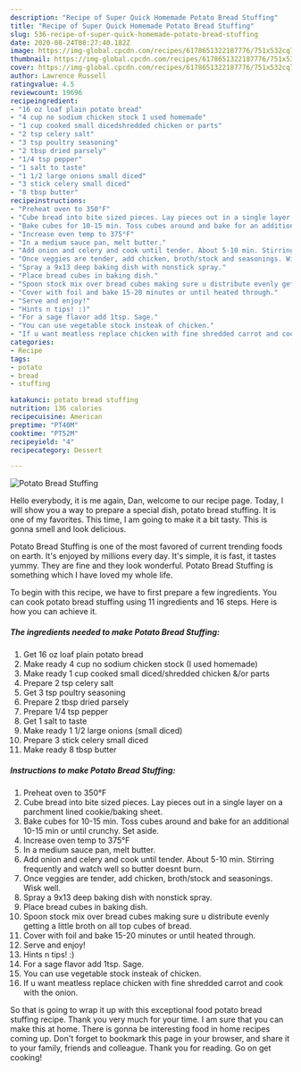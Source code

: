 ```yaml
---
description: "Recipe of Super Quick Homemade Potato Bread Stuffing"
title: "Recipe of Super Quick Homemade Potato Bread Stuffing"
slug: 536-recipe-of-super-quick-homemade-potato-bread-stuffing
date: 2020-08-24T08:27:40.182Z
image: https://img-global.cpcdn.com/recipes/6178651322187776/751x532cq70/potato-bread-stuffing-recipe-main-photo.jpg
thumbnail: https://img-global.cpcdn.com/recipes/6178651322187776/751x532cq70/potato-bread-stuffing-recipe-main-photo.jpg
cover: https://img-global.cpcdn.com/recipes/6178651322187776/751x532cq70/potato-bread-stuffing-recipe-main-photo.jpg
author: Lawrence Russell
ratingvalue: 4.5
reviewcount: 19696
recipeingredient:
- "16 oz loaf plain potato bread"
- "4 cup no sodium chicken stock I used homemade"
- "1 cup cooked small dicedshredded chicken or parts"
- "2 tsp celery salt"
- "3 tsp poultry seasoning"
- "2 tbsp dried parsely"
- "1/4 tsp pepper"
- "1 salt to taste"
- "1 1/2 large onions small diced"
- "3 stick celery small diced"
- "8 tbsp butter"
recipeinstructions:
- "Preheat oven to 350°F"
- "Cube bread into bite sized pieces. Lay pieces out in a single layer on a parchment lined cookie/baking sheet."
- "Bake cubes for 10-15 min. Toss cubes around and bake for an additional 10-15 min or until crunchy. Set aside."
- "Increase oven temp to 375°F"
- "In a medium sauce pan, melt butter."
- "Add onion and celery and cook until tender. About 5-10 min. Stirring frequently and watch well so butter doesnt burn."
- "Once veggies are tender, add chicken, broth/stock and seasonings. Wisk well."
- "Spray a 9x13 deep baking dish with nonstick spray."
- "Place bread cubes in baking dish."
- "Spoon stock mix over bread cubes making sure u distribute evenly getting a little broth on all top cubes of bread."
- "Cover with foil and bake 15-20 minutes or until heated through."
- "Serve and enjoy!"
- "Hints n tips! :)"
- "For a sage flavor add 1tsp. Sage."
- "You can use vegetable stock insteak of chicken."
- "If u want meatless replace chicken with fine shredded carrot and cook with the onion."
categories:
- Recipe
tags:
- potato
- bread
- stuffing

katakunci: potato bread stuffing 
nutrition: 136 calories
recipecuisine: American
preptime: "PT40M"
cooktime: "PT52M"
recipeyield: "4"
recipecategory: Dessert

---
```



![Potato Bread Stuffing](https://img-global.cpcdn.com/recipes/6178651322187776/751x532cq70/potato-bread-stuffing-recipe-main-photo.jpg)

Hello everybody, it is me again, Dan, welcome to our recipe page. Today, I will show you a way to prepare a special dish, potato bread stuffing. It is one of my favorites. This time, I am going to make it a bit tasty. This is gonna smell and look delicious.

Potato Bread Stuffing is one of the most favored of current trending foods on earth. It's enjoyed by millions every day. It's simple, it is fast, it tastes yummy. They are fine and they look wonderful. Potato Bread Stuffing is something which I have loved my whole life.




To begin with this recipe, we have to first prepare a few ingredients. You can cook potato bread stuffing using 11 ingredients and 16 steps. Here is how you can achieve it.

<!--inarticleads1-->

##### The ingredients needed to make Potato Bread Stuffing:

1. Get 16 oz loaf plain potato bread
1. Make ready 4 cup no sodium chicken stock (I used homemade)
1. Make ready 1 cup cooked small diced/shredded chicken &amp;/or parts
1. Prepare 2 tsp celery salt
1. Get 3 tsp poultry seasoning
1. Prepare 2 tbsp dried parsely
1. Prepare 1/4 tsp pepper
1. Get 1 salt to taste
1. Make ready 1 1/2 large onions (small diced)
1. Prepare 3 stick celery small diced
1. Make ready 8 tbsp butter




<!--inarticleads2-->

##### Instructions to make Potato Bread Stuffing:

1. Preheat oven to 350°F
1. Cube bread into bite sized pieces. Lay pieces out in a single layer on a parchment lined cookie/baking sheet.
1. Bake cubes for 10-15 min. Toss cubes around and bake for an additional 10-15 min or until crunchy. Set aside.
1. Increase oven temp to 375°F
1. In a medium sauce pan, melt butter.
1. Add onion and celery and cook until tender. About 5-10 min. Stirring frequently and watch well so butter doesnt burn.
1. Once veggies are tender, add chicken, broth/stock and seasonings. Wisk well.
1. Spray a 9x13 deep baking dish with nonstick spray.
1. Place bread cubes in baking dish.
1. Spoon stock mix over bread cubes making sure u distribute evenly getting a little broth on all top cubes of bread.
1. Cover with foil and bake 15-20 minutes or until heated through.
1. Serve and enjoy!
1. Hints n tips! :)
1. For a sage flavor add 1tsp. Sage.
1. You can use vegetable stock insteak of chicken.
1. If u want meatless replace chicken with fine shredded carrot and cook with the onion.




So that is going to wrap it up with this exceptional food potato bread stuffing recipe. Thank you very much for your time. I am sure that you can make this at home. There is gonna be interesting food in home recipes coming up. Don't forget to bookmark this page in your browser, and share it to your family, friends and colleague. Thank you for reading. Go on get cooking!
